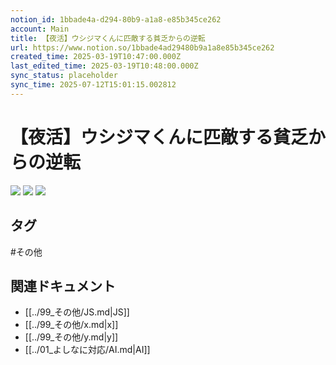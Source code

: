 ```yaml
---
notion_id: 1bbade4a-d294-80b9-a1a8-e85b345ce262
account: Main
title: 【夜活】ウシジマくんに匹敵する貧乏からの逆転
url: https://www.notion.so/1bbade4ad29480b9a1a8e85b345ce262
created_time: 2025-03-19T10:47:00.000Z
last_edited_time: 2025-03-19T10:48:00.000Z
sync_status: placeholder
sync_time: 2025-07-12T15:01:15.002812
---
```

# 【夜活】ウシジマくんに匹敵する貧乏からの逆転

![](https://prod-files-secure.s3.us-west-2.amazonaws.com/736adce6-a3a4-4a64-9f74-d9aa055c96d2/2b8b320d-cd8c-4100-ba89-76f1e3aae142/1.webp?X-Amz-Algorithm=AWS4-HMAC-SHA256&X-Amz-Content-Sha256=UNSIGNED-PAYLOAD&X-Amz-Credential=ASIAZI2LB466VPRC256B%2F20250719%2Fus-west-2%2Fs3%2Faws4_request&X-Amz-Date=20250719T045100Z&X-Amz-Expires=3600&X-Amz-Security-Token=IQoJb3JpZ2luX2VjEIT%2F%2F%2F%2F%2F%2F%2F%2F%2F%2FwEaCXVzLXdlc3QtMiJIMEYCIQCAd1eAa7oXlu6jBLHpH2jkanrM5bt6RqpvzJUtpHVXzAIhAPZXGUcJ5F8hdsOxYZtzfnTDO7fVZE8ifV%2FMTge4dQ6lKogECJ3%2F%2F%2F%2F%2F%2F%2F%2F%2F%2FwEQABoMNjM3NDIzMTgzODA1IgySuNHKil4127rhQGoq3AOtbD8%2F7XBhPlDy7SEQLjmVCAJM2sQKBarbwX%2FVWy7xUbC%2F3gSo9i%2BMPTm1O%2FCtYP6ldhg8oJwyeMSZPTBIuJSFSxA8j%2F6XWPjy7WZcirSNi76NXUr2fS0jxaF6JDxbU46tQVHkR0g0qD%2F%2FoTQ9sNt1f0U%2Fmkzik4ReysPj5ZGXET%2B9VFAYFxA0X2GdhnLncDlMNNfw%2FOBMIWuGbpKa%2FnaOI8cXudxGJw%2FufhwkB17uKRp5bVhUKiDgm9gi2JOqWOsC9u0K6SJ0cApRzkyoLvN20xFQy03Zhq7jPrea49yh0nbtg%2F2yavbIP3U2BdT2%2FAv0oOLJcacOQ9XwhwSlEOlUXRzVud8BxXqiMKvgQgzlMqypS7iYeBXvhIRlhy7SDGRWbJLi6QHXuuuti2M2ieU%2Fd1TcLY5QuyCtxXgqgaNwm6q0%2FtiZa8%2FOXmlUDNyjOBs7HWVBZtPm%2BSV%2BmMeS4qUsQxURnNxOyYQ238MfumbHjdU05%2F5%2BUZlKcBixkGPicbc3IgWOSfat3H%2FCupKWAkO6k7koadMhsijqrzuwAPrgn2shS%2Be6e2hh%2BuPcOM2ltgjxpmKxoKyWn722XHjAEsVmaVYQMiXhjUxAfpyBGLDGuXBz%2FKw3CEDs7Na6YDDQquzDBjqkAalcKn7aEA818XRzFc%2FWliwe74wP5i6FjVhKrVX0tJgh%2BIZoc9NpWKdMwIAXhgLzmgqCyyQyjbyo6J8TlDwuE%2BdNmeFHDKVMMI0l2PoqNnrb4JMG5zo1MylwaGnsAJPRN1bjdxSbyXIn0rQEMb%2BVM41Gil2N5ExyPjy%2FX3JQTwwnl%2BTpjEOjNLcKyOFNUISwdEEb8TSQbWCwIy2cx0G6ViD81bsX&X-Amz-Signature=65a4a1cc3b9d40b47057bb2126fca373349a28af30338d99d7ebf7065050dc08&X-Amz-SignedHeaders=host&x-amz-checksum-mode=ENABLED&x-id=GetObject)
![](https://prod-files-secure.s3.us-west-2.amazonaws.com/736adce6-a3a4-4a64-9f74-d9aa055c96d2/2893c5a6-58aa-44b8-9f9d-0861da96ec2d/2.webp?X-Amz-Algorithm=AWS4-HMAC-SHA256&X-Amz-Content-Sha256=UNSIGNED-PAYLOAD&X-Amz-Credential=ASIAZI2LB466VPRC256B%2F20250719%2Fus-west-2%2Fs3%2Faws4_request&X-Amz-Date=20250719T045100Z&X-Amz-Expires=3600&X-Amz-Security-Token=IQoJb3JpZ2luX2VjEIT%2F%2F%2F%2F%2F%2F%2F%2F%2F%2FwEaCXVzLXdlc3QtMiJIMEYCIQCAd1eAa7oXlu6jBLHpH2jkanrM5bt6RqpvzJUtpHVXzAIhAPZXGUcJ5F8hdsOxYZtzfnTDO7fVZE8ifV%2FMTge4dQ6lKogECJ3%2F%2F%2F%2F%2F%2F%2F%2F%2F%2FwEQABoMNjM3NDIzMTgzODA1IgySuNHKil4127rhQGoq3AOtbD8%2F7XBhPlDy7SEQLjmVCAJM2sQKBarbwX%2FVWy7xUbC%2F3gSo9i%2BMPTm1O%2FCtYP6ldhg8oJwyeMSZPTBIuJSFSxA8j%2F6XWPjy7WZcirSNi76NXUr2fS0jxaF6JDxbU46tQVHkR0g0qD%2F%2FoTQ9sNt1f0U%2Fmkzik4ReysPj5ZGXET%2B9VFAYFxA0X2GdhnLncDlMNNfw%2FOBMIWuGbpKa%2FnaOI8cXudxGJw%2FufhwkB17uKRp5bVhUKiDgm9gi2JOqWOsC9u0K6SJ0cApRzkyoLvN20xFQy03Zhq7jPrea49yh0nbtg%2F2yavbIP3U2BdT2%2FAv0oOLJcacOQ9XwhwSlEOlUXRzVud8BxXqiMKvgQgzlMqypS7iYeBXvhIRlhy7SDGRWbJLi6QHXuuuti2M2ieU%2Fd1TcLY5QuyCtxXgqgaNwm6q0%2FtiZa8%2FOXmlUDNyjOBs7HWVBZtPm%2BSV%2BmMeS4qUsQxURnNxOyYQ238MfumbHjdU05%2F5%2BUZlKcBixkGPicbc3IgWOSfat3H%2FCupKWAkO6k7koadMhsijqrzuwAPrgn2shS%2Be6e2hh%2BuPcOM2ltgjxpmKxoKyWn722XHjAEsVmaVYQMiXhjUxAfpyBGLDGuXBz%2FKw3CEDs7Na6YDDQquzDBjqkAalcKn7aEA818XRzFc%2FWliwe74wP5i6FjVhKrVX0tJgh%2BIZoc9NpWKdMwIAXhgLzmgqCyyQyjbyo6J8TlDwuE%2BdNmeFHDKVMMI0l2PoqNnrb4JMG5zo1MylwaGnsAJPRN1bjdxSbyXIn0rQEMb%2BVM41Gil2N5ExyPjy%2FX3JQTwwnl%2BTpjEOjNLcKyOFNUISwdEEb8TSQbWCwIy2cx0G6ViD81bsX&X-Amz-Signature=dce8dcb4e2599a4a76d4b2c4201ca65becd3c42d247a0a9045253f0ec79d66f5&X-Amz-SignedHeaders=host&x-amz-checksum-mode=ENABLED&x-id=GetObject)
![](https://prod-files-secure.s3.us-west-2.amazonaws.com/736adce6-a3a4-4a64-9f74-d9aa055c96d2/7da427a3-0d02-49df-a1d3-e6fc7d6974ee/3.webp?X-Amz-Algorithm=AWS4-HMAC-SHA256&X-Amz-Content-Sha256=UNSIGNED-PAYLOAD&X-Amz-Credential=ASIAZI2LB466VPRC256B%2F20250719%2Fus-west-2%2Fs3%2Faws4_request&X-Amz-Date=20250719T045100Z&X-Amz-Expires=3600&X-Amz-Security-Token=IQoJb3JpZ2luX2VjEIT%2F%2F%2F%2F%2F%2F%2F%2F%2F%2FwEaCXVzLXdlc3QtMiJIMEYCIQCAd1eAa7oXlu6jBLHpH2jkanrM5bt6RqpvzJUtpHVXzAIhAPZXGUcJ5F8hdsOxYZtzfnTDO7fVZE8ifV%2FMTge4dQ6lKogECJ3%2F%2F%2F%2F%2F%2F%2F%2F%2F%2FwEQABoMNjM3NDIzMTgzODA1IgySuNHKil4127rhQGoq3AOtbD8%2F7XBhPlDy7SEQLjmVCAJM2sQKBarbwX%2FVWy7xUbC%2F3gSo9i%2BMPTm1O%2FCtYP6ldhg8oJwyeMSZPTBIuJSFSxA8j%2F6XWPjy7WZcirSNi76NXUr2fS0jxaF6JDxbU46tQVHkR0g0qD%2F%2FoTQ9sNt1f0U%2Fmkzik4ReysPj5ZGXET%2B9VFAYFxA0X2GdhnLncDlMNNfw%2FOBMIWuGbpKa%2FnaOI8cXudxGJw%2FufhwkB17uKRp5bVhUKiDgm9gi2JOqWOsC9u0K6SJ0cApRzkyoLvN20xFQy03Zhq7jPrea49yh0nbtg%2F2yavbIP3U2BdT2%2FAv0oOLJcacOQ9XwhwSlEOlUXRzVud8BxXqiMKvgQgzlMqypS7iYeBXvhIRlhy7SDGRWbJLi6QHXuuuti2M2ieU%2Fd1TcLY5QuyCtxXgqgaNwm6q0%2FtiZa8%2FOXmlUDNyjOBs7HWVBZtPm%2BSV%2BmMeS4qUsQxURnNxOyYQ238MfumbHjdU05%2F5%2BUZlKcBixkGPicbc3IgWOSfat3H%2FCupKWAkO6k7koadMhsijqrzuwAPrgn2shS%2Be6e2hh%2BuPcOM2ltgjxpmKxoKyWn722XHjAEsVmaVYQMiXhjUxAfpyBGLDGuXBz%2FKw3CEDs7Na6YDDQquzDBjqkAalcKn7aEA818XRzFc%2FWliwe74wP5i6FjVhKrVX0tJgh%2BIZoc9NpWKdMwIAXhgLzmgqCyyQyjbyo6J8TlDwuE%2BdNmeFHDKVMMI0l2PoqNnrb4JMG5zo1MylwaGnsAJPRN1bjdxSbyXIn0rQEMb%2BVM41Gil2N5ExyPjy%2FX3JQTwwnl%2BTpjEOjNLcKyOFNUISwdEEb8TSQbWCwIy2cx0G6ViD81bsX&X-Amz-Signature=cc296e1f3a0a5c685372170a42d673d1bb14c6b6047c2b8d2555161b1fbe74e3&X-Amz-SignedHeaders=host&x-amz-checksum-mode=ENABLED&x-id=GetObject)

## タグ

#その他 

## 関連ドキュメント

- [[../99_その他/JS.md|JS]]
- [[../99_その他/x.md|x]]
- [[../99_その他/y.md|y]]
- [[../01_よしなに対応/AI.md|AI]]
